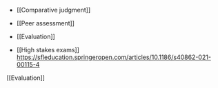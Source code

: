 - [[Comparative judgment]]
- [[Peer assessment]]
- [[Evaluation]]

- [[High stakes exams]] https://sfleducation.springeropen.com/articles/10.1186/s40862-021-00115-4

[[Evaluation]]
